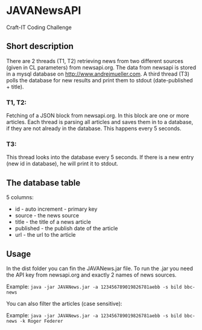 # JAVANewsAPI
Craft-IT Coding Challenge

## Short description

There are 2 threads (T1, T2) retrieving news from two different sources (given in CL parameters) from newsapi.org.
The data from newsapi is stored in a mysql database on http://www.andrejmueller.com.
A third thread (T3) polls the database for new results and print them to stdout (date-published + title).

### T1, T2: 
Fetching of a JSON block from newsapi.org. In this block are one or more articles. Each thread is parsing all articles and saves them in to a database, if they are not already in the database. This happens every 5 seconds.

### T3:
This thread looks into the database every 5 seconds. If there is a new entry (new id in database), he will print it to stdout.

## The database table 
5 columns:
- id - auto increment - primary key
- source - the news source
- title - the title of a news article
- published - the publish date of the article
- url - the url to the article


## Usage

In the dist folder you can fin the JAVANews.jar file. 
To run the .jar you need the API key from newsapi.org and exactly 2 names of news sources.

Example: ```java -jar JAVANews.jar -a 123456789019826781aebb -s bild bbc-news```

You can also filter the articles (case sensitive):

Example: ```java -jar JAVANews.jar -a 123456789019826781aebb -s bild bbc-news -k Roger Federer```

